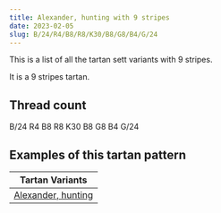 ```yaml
---
title: Alexander, hunting with 9 stripes
date: 2023-02-05
slug: B/24/R4/B8/R8/K30/B8/G8/B4/G/24
---
```

This is a list of all the tartan sett variants with 9 stripes.

It is a 9 stripes tartan.


## Thread count
B/24 R4 B8 R8 K30 B8 G8 B4 G/24

## Examples of this tartan pattern

| Tartan Variants |
|---------------|
| [Alexander, hunting](/variants/b/24/r4/b8/r8/k30/b8/g8/b4/g/24-b304080-g008000-k000000-rc00000)||
